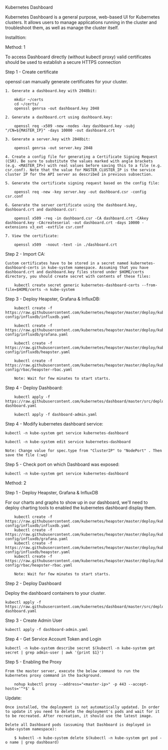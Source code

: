 Kubernetes Dashboard

Kubernetes Dashboard is a general purpose, web-based UI for Kubernetes clusters. It allows users to manage applications running in the cluster and troubleshoot them, as well as manage the cluster itself.

Installtion:

Method: 1

To access Dashboard directly (without kubectl proxy) valid certificates should be used to establish a secure HTTPS connection

Step 1 - Create certificate

openssl can manually generate certificates for your cluster.

    1. Generate a dashboard.key with 2048bit:

        mkdir ~/certs
        cd ~/certs/
        openssl genrsa -out dashboard.key 2048

    2. Generate a dashboard.crt using dashboard.key:

        openssl req -x509 -new -nodes -key dashboard.key -subj "/CN=${MASTER_IP}" -days 10000 -out dashboard.crt

    3. Generate a server.key with 2048bit:

        openssl genrsa -out server.key 2048

    4. Create a config file for generating a Certificate Signing Request (CSR). Be sure to substitute the values marked with angle brackets (e.g. <MASTER_IP>) with real values before saving this to a file (e.g. csr.conf). Note that the value for MASTER_CLUSTER_IP is the service cluster IP for the API server as described in previous subsection.

    5. Generate the certificate signing request based on the config file:

        openssl req -new -key server.key -out dashboard.csr -config csr.conf

    6. Generate the server certificate using the dashboard.key, dashboard.crt and dashboard.csr:

        openssl x509 -req -in dashboard.csr -CA dashboard.crt -CAkey dashboard.key -CAcreateserial -out dashboard.crt -days 10000 -extensions v3_ext -extfile csr.conf

    7. View the certificate:

        openssl x509  -noout -text -in ./dashboard.crt

Step 2 - Import CA:

    Custom certificates have to be stored in a secret named kubernetes-dashboard-certs in kube-system namespace. Assuming that you have dashboard.crt and dashboard.key files stored under $HOME/certs directory, you should create secret with contents of these files:

        kubectl create secret generic kubernetes-dashboard-certs --from-file=$HOME/certs -n kube-system

Step 3 - Deploy Heapster, Grafana & InfluxDB:

        kubectl create -f https://raw.githubusercontent.com/kubernetes/heapster/master/deploy/kube-config/influxdb/influxdb.yaml

        kubectl create -f https://raw.githubusercontent.com/kubernetes/heapster/master/deploy/kube-config/influxdb/grafana.yaml

        kubectl create -f https://raw.githubusercontent.com/kubernetes/heapster/master/deploy/kube-config/influxdb/heapster.yaml

        kubectl create -f https://raw.githubusercontent.com/kubernetes/heapster/master/deploy/kube-config/rbac/heapster-rbac.yaml

        Note: Wait for few minates to start starts.

Step 4 - Deploy Dashboard:

        kubectl apply -f https://raw.githubusercontent.com/kubernetes/dashboard/master/src/deploy/recommended/kubernetes-dashboard.yaml

        kubectl apply -f dashboard-admin.yaml

Step 4 - Modify kubernetes dashboard service:

    kubectl -n kube-system get service kubernetes-dashboard

    kubectl -n kube-system edit service kubernetes-dashboard

    Note: Change value for spec.type from "ClusterIP" to "NodePort" . Then save the file (:wq)

Step 5 - Check port on which Dashboard was exposed:

    kubectl -n kube-system get service kubernetes-dashboard



Method: 2

Step 1 - Deploy Heapster, Grafana & InfluxDB

For our charts and graphs to show up in our dashboard, we'll need to deploy charting tools to enabled the kubernetes dashboard display them.

        kubectl create -f https://raw.githubusercontent.com/kubernetes/heapster/master/deploy/kube-config/influxdb/influxdb.yaml
        kubectl create -f https://raw.githubusercontent.com/kubernetes/heapster/master/deploy/kube-config/influxdb/grafana.yaml
        kubectl create -f https://raw.githubusercontent.com/kubernetes/heapster/master/deploy/kube-config/influxdb/heapster.yaml
        kubectl create -f https://raw.githubusercontent.com/kubernetes/heapster/master/deploy/kube-config/rbac/heapster-rbac.yaml

        Note: Wait for few minates to start starts.

Step 2 - Deploy Dashboard

Deploy the dashboard containers to your cluster.

    kubectl apply -f https://raw.githubusercontent.com/kubernetes/dashboard/master/src/deploy/recommended/kubernetes-dashboard.yaml

Step 3 - Create Admin User

    kubectl apply -f dashboard-admin.yaml

Step 4 - Get Service Account Token and Login

    kubectl -n kube-system describe secret $(kubectl -n kube-system get secret | grep admin-user | awk '{print $1}')

Step 5 - Enabling the Proxy

    From the master server, execute the below command to run the kubernetes proxy command in the background.

        nohup kubectl proxy --address="<master-ip>" -p 443 --accept-hosts='^*$' &


Update:

    Once installed, the deployment is not automatically updated. In order to update it you need to delete the deployment's pods and wait for it to be recreated. After recreation, it should use the latest image.

    Delete all Dashboard pods (assuming that Dashboard is deployed in kube-system namespace):

        $ kubectl -n kube-system delete $(kubectl -n kube-system get pod -o name | grep dashboard)